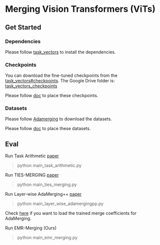 # Merging Vision Transformers (ViTs)

## Get Started

### Dependencies

Please follow [task_vectors](https://github.com/mlfoundations/task_vectors) to install the dependencies.

### Checkpoints 

You can download the fine-tuned checkpoints from the [task_vectors#checkpoints](https://github.com/mlfoundations/task_vectors#checkpoints).
The Google Drive folder is: [task_vectors_checkpoints](https://drive.google.com/drive/folders/1u_Tva6x0p6oxu5Eo0ZZsf-520Cc_3MKw)

Please follow [doc](https://github.com/harveyhuang18/EMR_Merging/blob/main/merge_vit/checkpoints/README.md) to place these checkpoints.

### Datasets

Please follow [Adamerging](https://github.com/EnnengYang/AdaMerging?tab=readme-ov-file#datasets) to download the datasets.

Please follow [doc](https://github.com/harveyhuang18/EMR_Merging/blob/main/merge_vit/data/README.md) to place these datasets.




## Eval

Run Task Arithmetic [paper](https://arxiv.org/abs/2212.04089)
> python main_task_arithmetic.py

Run TIES-MERGING [paper](https://arxiv.org/abs/2306.01708)
> python main_ties_merging.py

Run Layer-wise AdaMerging++ [paper](https://arxiv.org/abs/2310.02575)
> python main_layer_wise_adamergingpp.py

Check [here](https://github.com/EnnengYang/AdaMerging) if you want to load the trained merge coefficients for AdaMerging.

Run EMR-Merging (Ours)
> python main_emr_merging.py
